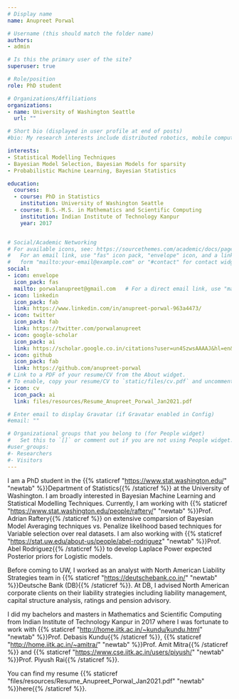 ```yaml
---
# Display name
name: Anupreet Porwal

# Username (this should match the folder name)
authors:
- admin

# Is this the primary user of the site?
superuser: true

# Role/position
role: PhD student

# Organizations/Affiliations
organizations:
- name: University of Washington Seattle
  url: ""

# Short bio (displayed in user profile at end of posts)
#bio: My research interests include distributed robotics, mobile computing and programmable matter.

interests:
- Statistical Modelling Techniques
- Bayesian Model Selection, Bayesian Models for sparsity
- Probabilistic Machine Learning, Bayesian Statistics

education:
  courses:
  - course: PhD in Statistics
    institution: University of Washington Seattle
  - course: B.S.-M.S. in Mathematics and Scientific Computing
    institution: Indian Institute of Technology Kanpur
    year: 2017


# Social/Academic Networking
# For available icons, see: https://sourcethemes.com/academic/docs/page-builder/#icons
#   For an email link, use "fas" icon pack, "envelope" icon, and a link in the
#   form "mailto:your-email@example.com" or "#contact" for contact widget.
social:
- icon: envelope
  icon_pack: fas
  mailto: porwalanupreet@gmail.com   # For a direct email link, use "mailto:test@example.org".
- icon: linkedin
  icon_pack: fab
  link: https://www.linkedin.com/in/anupreet-porwal-963a4473/
- icon: twitter
  icon_pack: fab
  link: https://twitter.com/porwalanupreet
- icon: google-scholar
  icon_pack: ai
  link: https://scholar.google.co.in/citations?user=un4SzwsAAAAJ&hl=en&oi=ao
- icon: github
  icon_pack: fab
  link: https://github.com/anupreet-porwal
# Link to a PDF of your resume/CV from the About widget.
# To enable, copy your resume/CV to `static/files/cv.pdf` and uncomment the lines below.
- icon: cv
  icon_pack: ai
  link: files/resources/Resume_Anupreet_Porwal_Jan2021.pdf

# Enter email to display Gravatar (if Gravatar enabled in Config)
#email: ""

# Organizational groups that you belong to (for People widget)
#   Set this to `[]` or comment out if you are not using People widget.
#user_groups:
#- Researchers
#- Visitors
---
```


I am a PhD student in the {{% staticref "https://www.stat.washington.edu/" "newtab" %}}Department of Statistics{{% /staticref %}} at the University of Washington. I am broadly interested in Bayesian Machine Learning and Statistical Modelling Techniques. Currently, I am working with {{% staticref "https://www.stat.washington.edu/people/raftery/" "newtab" %}}Prof. Adrian Raftery{{% /staticref %}} on extensive comparsion of Bayesian Model Averaging techniques vs. Penalize likelihood based techniques for Variable selection over real datasets. I am also working with {{% staticref "https://stat.uw.edu/about-us/people/abel-rodriguez" "newtab" %}}Prof. Abel Rodriguez{{% /staticref %}} to develop Laplace Power expected Posterior priors for Logistic models. 

Before coming to UW, I worked as an analyst with North American Liability Strategies team in {{% staticref "https://deutschebank.co.in/" "newtab" %}}Deutsche Bank (DB){{% /staticref %}}. At DB, I advised North American corporate clients on their liability strategies including liability management, capital structure analysis, ratings and pension advisory.

I did my bachelors and masters in Mathematics and Scientific Computing from Indian Institute of Technology Kanpur in 2017 where I was fortunate to work with {{% staticref "http://home.iitk.ac.in/~kundu/kundu.html" "newtab" %}}Prof. Debasis Kundu{{% /staticref %}}, {{% staticref "http://home.iitk.ac.in/~amitra/" "newtab" %}}Prof. Amit Mitra{{% /staticref %}} and {{% staticref "https://www.cse.iitk.ac.in/users/piyush/" "newtab" %}}Prof. Piyush Rai{{% /staticref %}}. 

You can find my resume {{% staticref "files/resources/Resume_Anupreet_Porwal_Jan2021.pdf" "newtab" %}}here{{% /staticref %}}.

